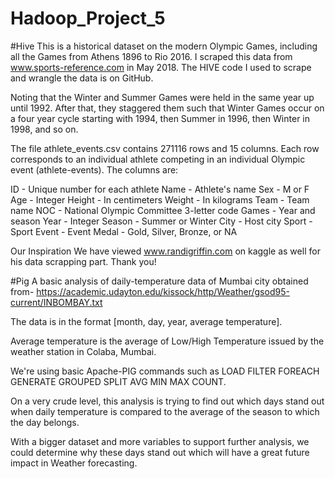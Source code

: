 # Hadoop_Project_5
#Hive
This is a historical dataset on the modern Olympic Games, including all the Games from Athens 1896 to Rio 2016. I scraped this data from www.sports-reference.com in May 2018. The HIVE code I used to scrape and wrangle the data is on GitHub. 

Noting that the Winter and Summer Games were held in the same year up until 1992. After that, they staggered them such that Winter Games occur on a four year cycle starting with 1994, then Summer in 1996, then Winter in 1998, and so on.

The file athlete_events.csv contains 271116 rows and 15 columns. Each row corresponds to an individual athlete competing in an individual Olympic event (athlete-events). The columns are:

ID - Unique number for each athlete
Name - Athlete's name
Sex - M or F
Age - Integer
Height - In centimeters
Weight - In kilograms
Team - Team name
NOC - National Olympic Committee 3-letter code
Games - Year and season
Year - Integer
Season - Summer or Winter
City - Host city
Sport - Sport
Event - Event
Medal - Gold, Silver, Bronze, or NA

Our Inspiration
We have viewed www.randigriffin.com on kaggle as well for his data scrapping part. Thank you!

#Pig
A basic analysis of daily-temperature data of Mumbai city obtained from-
https://academic.udayton.edu/kissock/http/Weather/gsod95-current/INBOMBAY.txt

The data is in the format
[month, day, year, average temperature].

Average temperature is the average of Low/High Temperature issued by the weather station in Colaba, Mumbai.

We're using basic Apache-PIG commands such as 
LOAD
FILTER
FOREACH
GENERATE
GROUPED
SPLIT
AVG
MIN
MAX
COUNT.

On a very crude level, this analysis is trying to find out which days stand out when daily temperature is compared to the average of the season to which the day belongs.

With a bigger dataset and more variables to support further analysis, we could determine why these days stand out which will have a great future impact in Weather forecasting.
  
